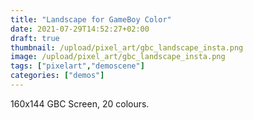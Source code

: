 ```yaml
---
title: "Landscape for GameBoy Color"
date: 2021-07-29T14:52:27+02:00
draft: true
thumbnail: /upload/pixel_art/gbc_landscape_insta.png
image: /upload/pixel_art/gbc_landscape_insta.png
tags: ["pixelart","demoscene"]
categories: ["demos"]
---
```


160x144 GBC Screen, 20 colours.


